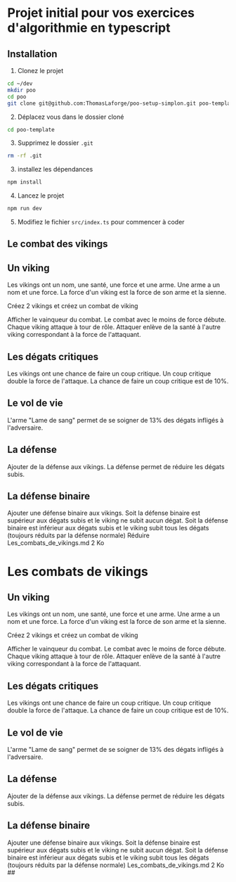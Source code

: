 # Projet initial pour vos exercices d'algorithmie en typescript

## Installation

1. Clonez le projet
```bash
cd ~/dev
mkdir poo
cd poo
git clone git@github.com:ThomasLaforge/poo-setup-simplon.git poo-template
```
2. Déplacez vous dans le dossier cloné
```bash
cd poo-template
```
3. Supprimez le dossier `.git`
```bash
rm -rf .git
```
3. installez les dépendances
```bash
npm install
``` 
4. Lancez le projet
```bash
npm run dev
```
5. Modifiez le fichier `src/index.ts` pour commencer à coder


## Le combat des vikings ##

## Un viking

Les vikings ont un nom, une santé, une force et une arme.
Une arme a un nom et une force.
La force d'un viking est la force de son arme et la sienne.

Créez 2 vikings
et créez un combat de viking

Afficher le vainqueur du combat. Le combat avec le moins de force débute.
Chaque viking attaque à tour de rôle.
Attaquer enlève de la santé à l'autre viking correspondant à la force de l'attaquant.

## Les dégats critiques

Les vikings ont une chance de faire un coup critique.
Un coup critique double la force de l'attaque.
La chance de faire un coup critique est de 10%.

## Le vol de vie

L'arme "Lame de sang" permet de se soigner de 13% des dégats infligés à l'adversaire.

## La défense

Ajouter de la défense aux vikings.
La défense permet de réduire les dégats subis.

## La défense binaire

Ajouter une défense binaire aux vikings.
Soit la défense binaire est supérieur aux dégats subis et le viking ne subit aucun dégat.
Soit la défense binaire est inférieur aux dégats subis et le viking subit tous les dégats (toujours réduits par la défense normale)
Réduire
Les_combats_de_vikings.md
2 Ko
﻿
# Les combats de vikings

## Un viking

Les vikings ont un nom, une santé, une force et une arme.
Une arme a un nom et une force.
La force d'un viking est la force de son arme et la sienne.

Créez 2 vikings
et créez un combat de viking

Afficher le vainqueur du combat. Le combat avec le moins de force débute.
Chaque viking attaque à tour de rôle.
Attaquer enlève de la santé à l'autre viking correspondant à la force de l'attaquant.

## Les dégats critiques

Les vikings ont une chance de faire un coup critique.
Un coup critique double la force de l'attaque.
La chance de faire un coup critique est de 10%.

## Le vol de vie

L'arme "Lame de sang" permet de se soigner de 13% des dégats infligés à l'adversaire.

## La défense

Ajouter de la défense aux vikings.
La défense permet de réduire les dégats subis.

## La défense binaire

Ajouter une défense binaire aux vikings.
Soit la défense binaire est supérieur aux dégats subis et le viking ne subit aucun dégat.
Soit la défense binaire est inférieur aux dégats subis et le viking subit tous les dégats (toujours réduits par la défense normale)
Les_combats_de_vikings.md
2 Ko ##